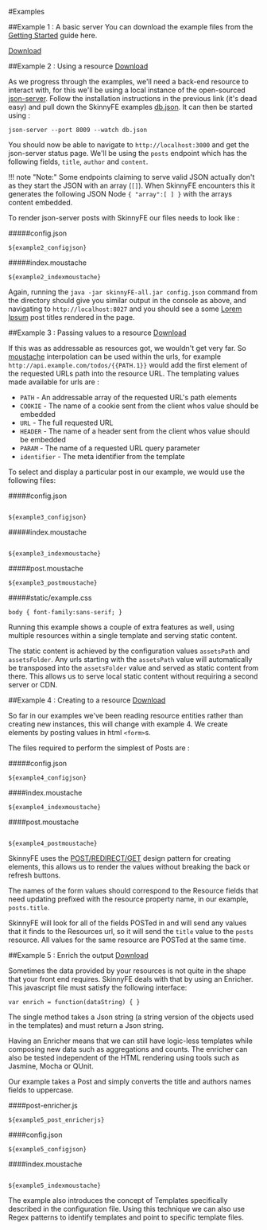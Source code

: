 #Examples

##Example 1 : A basic server
You can download the example files from the [Getting Started](GettingStarted) guide here.

[Download](../example1.zip)


##Example 2 : Using a resource
[Download](../example2.zip)

As we progress through the examples, we'll need a back-end resource to interact with, for this we'll be using a local
instance of the open-sourced [json-server](https://github.com/typicode/json-server).  Follow the installation instructions
in the previous link (it's dead easy) and pull down the SkinnyFE examples [db.json](../db.json).  It can then be started using :

```
json-server --port 8009 --watch db.json
```

You should now be able to navigate to `http://localhost:3000` and get the json-server status page.  We'll be using the 
`posts` endpoint which has the following fields, `title`, `author` and `content`.

!!! note "Note:"
    Some endpoints claiming to serve valid JSON actually don't as they start the JSON with an array (`[]`).
    When SkinnyFE encounters this it generates the following JSON Node `{ "array":[ ] }` with the arrays content
    embedded.

To render json-server posts with SkinnyFE our files needs to look like :

#####config.json
```
${example2_configjson}
```


#####index.moustache
```
${example2_indexmoustache}
```

Again, running the `java -jar skinnyFE-all.jar config.json` command from the directory should give you similar output
in the console as above, and navigating to `http://localhost:8027` and you should see a some 
[Lorem Ipsum](http://www.lipsum.com/) post titles  rendered in the page.


##Example 3 : Passing values to a resource
[Download](../example3.zip)

If this was as addressable as resources got, we wouldn't get very far.  So [moustache](https://mustache.github.io/)
interpolation can be used within the urls, for example `http://api.example.com/todos/{{PATH.1}}` would add the first
element of the requested URLs path into the resource URL.  The templating values made available for urls are :

* `PATH` - An addressable array of the requested URL's path elements
* `COOKIE` - The name of a cookie sent from the client whos value should be embedded
* `URL` - The full requested URL
* `HEADER` - The name of a header sent from the client whos value should be embedded
* `PARAM` - The name of a requested URL query parameter
* `identifier` - The meta identifier from the template

To select and display a particular post in our example, we would use the following files:

#####config.json
```

${example3_configjson}
```

#####index.moustache
```

${example3_indexmoustache}
```

#####post.moustache
```
${example3_postmoustache}
```

#####static/example.css
```
body { font-family:sans-serif; }
```

Running this example shows a couple of extra features as well, using multiple resources within a single template and
serving static content.  

The static content is achieved by the configuration values `assetsPath` and `assetsFolder`.  Any urls starting with the
`assetsPath` value will automatically be transposed into the `assetsFolder` value and served as static content from there.
This allows us to serve local static content without requiring a second server or CDN.


##Example 4 : Creating to a resource
[Download](../example4.zip)

So far in our examples we've been reading resource entities rather than creating new instances, this will change with
example 4.  We create elements by posting values in html `<form>`s.

The files required to perform the simplest of Posts are :

#####config.json
```
${example4_configjson}
```

####index.moustache
```
${example4_indexmoustache}
```

####post.moustache
```

${example4_postmoustache}
```

SkinnyFE uses the [POST/REDIRECT/GET](https://en.wikipedia.org/wiki/Post/Redirect/Get) design pattern for creating
elements, this allows us to render the values without breaking the back or refresh buttons.

The names of the form values should correspond to the Resource fields that need updating prefixed with the resource
property name, in our example, `posts.title`.  

SkinnyFE will look for all of the fields POSTed in and will send any
values that it finds to the Resources url, so it will send the `title` value to the `posts` resource.  All values for
the same resource are POSTed at the same time.


##Example 5 : Enrich the output
[Download](../example5.zip)

Sometimes the data provided by your resources is not quite in the shape that your front end requires.  SkinnyFE deals
with that by using an Enricher.  This javascript file must satisfy the following interface:

```var enrich = function(dataString) { }```

The single method takes a Json string (a string version of the objects used in the templates) and must return a Json
 string.
 
Having an Enricher means that we can still have logic-less templates while composing new data such as aggregations and
counts.  The enricher can also be tested independent of the HTML rendering using tools such as Jasmine, Mocha or QUnit.

Our example takes a Post and simply converts the title and authors names fields to uppercase.

####post-enricher.js
```
${example5_post_enricherjs}
```

####config.json
```
${example5_configjson}
```

####index.moustache
```

${example5_indexmoustache}
```

The example also introduces the concept of Templates specifically described in the configuration file.  Using this
technique we can also use Regex patterns to identify templates and point to specific template files.